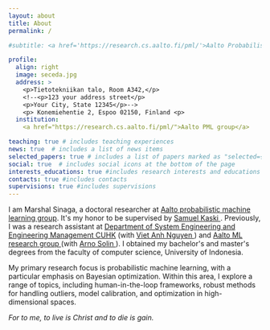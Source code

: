 ```yaml
---
layout: about
title: About
permalink: /

#subtitle: <a href='https://research.cs.aalto.fi/pml/'>Aalto Probabilistic Machine Learning group</a>

profile:
  align: right
  image: seceda.jpg
  address: >
    <p>Tietotekniikan talo, Room A342,</p>
    <!--<p>123 your address street</p>
    <p>Your City, State 12345</p>-->
    <p> Konemiehentie 2, Espoo 02150, Finland <p>
  institution:
    <a href="https://research.cs.aalto.fi/pml/">Aalto PML group</a>

teaching: true # includes teaching experiences
news: true  # includes a list of news items
selected_papers: true # includes a list of papers marked as "selected={true}"
social: true  # includes social icons at the bottom of the page
interests_educations: true #includes research interests and educations
contacts: true #includes contacts
supervisions: true #includes supervisions 
---
```


I am Marshal Sinaga, a doctoral researcher at <a href='https://research.cs.aalto.fi/pml/'>Aalto probabilistic machine learning group</a>. It's my honor to be supervised by <a href='https://research.aalto.fi/en/persons/samuel-kaski'> Samuel Kaski </a>. Previously, I was a research assistant at <a href='https://www.se.cuhk.edu.hk/'>Department of System Engineering and Engineering Management CUHK</a> (with <a href='https://www.vietanhnguyen.net/'> Viet Anh Nguyen </a>) and <a href='https://users.aalto.fi/~asolin/group/'>Aalto ML research group </a> (with <a href='https://users.aalto.fi/~asolin/'> Arno Solin </a>). I obtained my bachelor's and master's degrees from the faculty of computer science, University of Indonesia. 

My primary research focus is probabilistic machine learning, with a particular emphasis on Bayesian optimization. Within this area, I explore a range of topics, including human-in-the-loop frameworks, robust methods for handling outliers, model calibration, and optimization in high-dimensional spaces.

*For to me, to live is Christ and to die is gain.*
